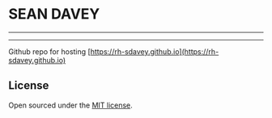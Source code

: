 # SEAN DAVEY

____
____

Github repo for hosting [https://rh-sdavey.github.io](https://rh-sdavey.github.io)

## License

Open sourced under the [MIT license](https://github.com/LeNPaul/Lagrange/blob/gh-pages/LICENSE.md).
